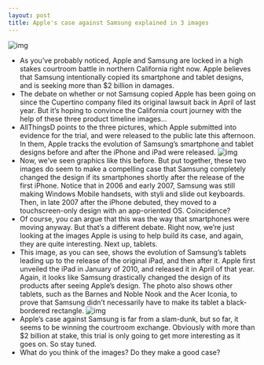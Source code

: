 ```yaml
---
layout: post
title: Apple's case against Samsung explained in 3 images
---
```

![img](http://media.idownloadblog.com/wp-content/uploads/2012/08/iphones-and-samsung.jpg)
* As you’ve probably noticed, Apple and Samsung are locked in a high stakes courtroom battle in northern California right now. Apple believes that Samsung intentionally copied its smartphone and tablet designs, and is seeking more than $2 billion in damages.
* The debate on whether or not Samsung copied Apple has been going on since the Cupertino company filed its original lawsuit back in April of last year. But it’s hoping to convince the California court journey with the help of these three product timeline images…
* AllThingsD points to the three pictures, which Apple submitted into evidence for the trial, and were released to the public late this afternoon. In them, Apple tracks the evolution of Samsung’s smartphone and tablet designs before and after the iPhone and iPad were released.
![img](http://media.idownloadblog.com/wp-content/uploads/2012/08/15070smartphones_cropped-640x465.jpg)
* Now, we’ve seen graphics like this before. But put together, these two images do seem to make a compelling case that Samsung completely changed the design if its smartphones shortly after the release of the first iPhone. Notice that in 2006 and early 2007, Samsung was still making Windows Mobile handsets, with styli and slide out keyboards. Then, in late 2007 after the iPhone debuted, they moved to a touchscreen-only design with an app-oriented OS. Coincidence?
* Of course, you can argue that this was the way that smartphones were moving anyway. But that’s a different debate. Right now, we’re just looking at the images Apple is using to help build its case, and again, they are quite interesting. Next up, tablets.
* This image, as you can see, shows the evolution of Samsung’s tablets leading up to the release of the original iPad, and then after it. Apple first unveiled the iPad in January of 2010, and released it in April of that year. Again, it looks like Samsung drastically changed the design of its products after seeing Apple’s design. The photo also shows other tablets, such as the Barnes and Noble Nook and the Acer Iconia, to prove that Samsung didn’t necessarily have to make its tablet a black-bordered rectangle.
![img](http://media.idownloadblog.com/wp-content/uploads/2012/08/1570_tablets1-640x469.jpg)
* Apple’s case against Samsung is far from a slam-dunk, but so far, it seems to be winning the courtroom exchange. Obviously with more than $2 billion at stake, this trial is only going to get more interesting as it goes on. So stay tuned.
* What do you think of the images? Do they make a good case?


